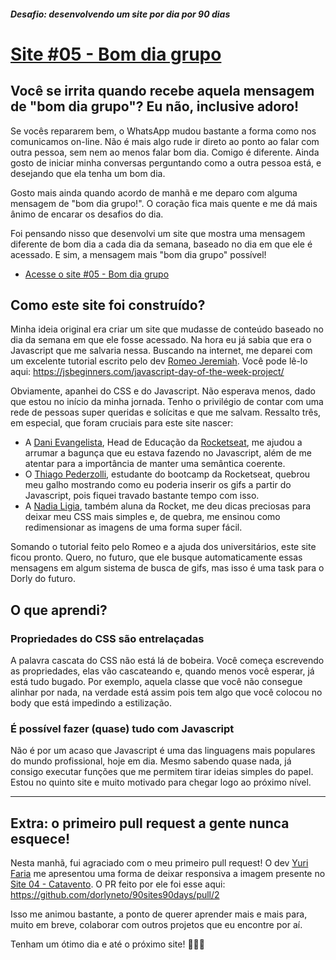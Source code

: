 ##### Desafio: desenvolvendo um site por dia por 90 dias 

# [Site #05 - Bom dia grupo](https://www.dorlyneto.com/90sites/05-bomdiagrupo)

## Você se irrita quando recebe aquela mensagem de "bom dia grupo"? Eu não, inclusive adoro!

Se vocês repararem bem, o WhatsApp mudou bastante a forma como nos comunicamos on-line. Não é mais algo rude ir direto ao ponto ao falar com outra pessoa, sem nem ao menos falar bom dia. Comigo é diferente. Ainda gosto de iniciar minha conversas perguntando como a outra pessoa está, e desejando que ela tenha um bom dia.

Gosto mais ainda quando acordo de manhã e me deparo com alguma mensagem de "bom dia grupo!". O coração fica mais quente e me dá mais ânimo de encarar os desafios do dia.

Foi pensando nisso que desenvolvi um site que mostra uma mensagem diferente de bom dia a cada dia da semana, baseado no dia em que ele é acessado. E sim, a mensagem mais "bom dia grupo" possível!

* [Acesse o site #05 - Bom dia grupo](https://www.dorlyneto.com/90sites/05-bomdiagrupo)

## Como este site foi construído?

Minha ideia original era criar um site que mudasse de conteúdo baseado no dia da semana em que ele fosse acessado. Na hora eu já sabia que era o Javascript que me salvaria nessa. Buscando na internet, me deparei com um excelente tutorial escrito pelo dev [Romeo Jeremiah](https://github.com/romeojeremiah). Você pode lê-lo aqui: https://jsbeginners.com/javascript-day-of-the-week-project/

Obviamente, apanhei do CSS e do Javascript. Não esperava menos, dado que estou no início da minha jornada. Tenho o privilégio de contar com uma rede de pessoas super queridas e solícitas e que me salvam. Ressalto três, em especial, que foram cruciais para este site nascer:

* A [Dani Evangelista](https://github.com/danileao), Head de Educação da [Rocketseat](https://www.rocketseat.com.br/), me ajudou a arrumar a bagunça que eu estava fazendo no Javascript, além de me atentar para a importância de manter uma semântica coerente.
* O [Thiago Pederzolli](https://github.com/ThiagoPederzolli), estudante do bootcamp da Rocketseat, quebrou meu galho mostrando como eu poderia inserir os gifs a partir do Javascript, pois fiquei travado bastante tempo com isso.
* A [Nadia Ligia](https://github.com/nlnadialigia), também aluna da Rocket, me deu dicas preciosas para deixar meu CSS mais simples e, de quebra, me ensinou como redimensionar as imagens de uma forma super fácil.

Somando o tutorial feito pelo Romeo e a ajuda dos universitários, este site ficou pronto. Quero, no futuro, que ele busque automaticamente essas mensagens em algum sistema de busca de gifs, mas isso é uma task para o Dorly do futuro. 

## O que aprendi?

### Propriedades do CSS são entrelaçadas

A palavra cascata do CSS não está lá de bobeira. Você começa escrevendo as propriedades, elas vão cascateando e, quando menos você esperar, já está tudo bugado. Por exemplo, aquela classe que você não consegue alinhar por nada, na verdade está assim pois tem algo que você colocou no body que está impedindo a estilização. 

### É possível fazer (quase) tudo com Javascript

Não é por um acaso que Javascript é uma das linguagens mais populares do mundo profissional, hoje em dia. Mesmo sabendo quase nada, já consigo executar funções que me permitem tirar ideias simples do papel. Estou no quinto site e muito motivado para chegar logo ao próximo nível.  

---

## Extra: o primeiro pull request a gente nunca esquece!

Nesta manhã, fui agraciado com o meu primeiro pull request! O dev [Yuri Faria](https://github.com/Windows87) me apresentou uma forma de deixar responsiva a imagem presente no [Site 04 - Catavento](https://www.dorlyneto.com/90sites/04-catavento). O PR feito por ele foi esse aqui: https://github.com/dorlyneto/90sites90days/pull/2

Isso me animou bastante, a ponto de querer aprender mais e mais para, muito em breve, colaborar com outros projetos que eu encontre por aí.

Tenham um ótimo dia e até o próximo site! 🚀🚀🚀